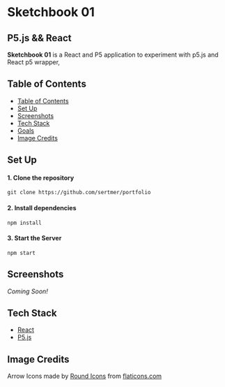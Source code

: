 # Sketchbook 01
## P5.js && React

**Sketchbook 01** is a React and P5 application to experiment with p5.js and React p5 wrapper,

## Table of Contents
<!--ts-->

- [Table of Contents](#table-of-contents)
- [Set Up](#set-up)
- [Screenshots](#screenshots)
- [Tech Stack](#tech-stack)
- [Goals](#goals)
- [Image Credits](#image-credits)

<!--te-->

## Set Up
#### 1. Clone the repository
```
git clone https://github.com/sertmer/portfolio
```
#### 2. Install dependencies
```
npm install
```
#### 3. Start the Server
``` 
npm start
```

## Screenshots

<em>Coming Soon!</em>

## Tech Stack
 - [React](https://reactjs.org/)
 - [P5.js](https://p5js.org/)

 ## Image Credits
Arrow Icons made by [Round Icons](https://www.flaticon.com/authors/roundicons) from [flaticons.com](flaticons.com)

